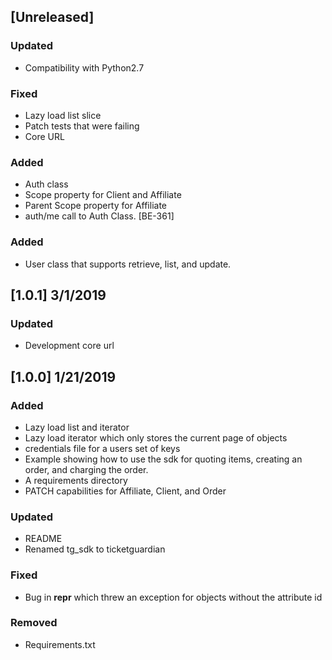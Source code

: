 ## [Unreleased]
### Updated
 - Compatibility with Python2.7

### Fixed
 - Lazy load list slice
 - Patch tests that were failing
 - Core URL

### Added
 - Auth class
 - Scope property for Client and Affiliate
 - Parent Scope property for Affiliate
 - auth/me call to Auth Class. [BE-361]

### Added
 - User class that supports retrieve, list, and update.

## [1.0.1] 3/1/2019
### Updated
 - Development core url

## [1.0.0] 1/21/2019
### Added
 - Lazy load list and iterator
 - Lazy load iterator which only stores the current page of objects
 - credentials file for a users set of keys
 - Example showing how to use the sdk for quoting items, creating an order, and charging the order.
 - A requirements directory
 - PATCH capabilities for Affiliate, Client, and Order

### Updated
 - README
 - Renamed tg_sdk to ticketguardian

### Fixed
 - Bug in __repr__ which threw an exception for objects without the attribute id

### Removed
 - Requirements.txt